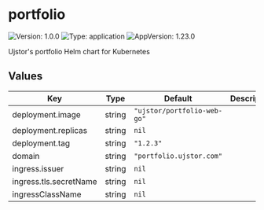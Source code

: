 # portfolio

![Version: 1.0.0](https://img.shields.io/badge/Version-1.0.0-informational?style=flat-square) ![Type: application](https://img.shields.io/badge/Type-application-informational?style=flat-square) ![AppVersion: 1.23.0](https://img.shields.io/badge/AppVersion-1.23.0-informational?style=flat-square)

Ujstor's portfolio Helm chart for Kubernetes

## Values

| Key | Type | Default | Description |
|-----|------|---------|-------------|
| deployment.image | string | `"ujstor/portfolio-web-go"` |  |
| deployment.replicas | string | `nil` |  |
| deployment.tag | string | `"1.2.3"` |  |
| domain | string | `"portfolio.ujstor.com"` |  |
| ingress.issuer | string | `nil` |  |
| ingress.tls.secretName | string | `nil` |  |
| ingressClassName | string | `nil` |  |

